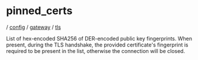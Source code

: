 # pinned_certs

/ [config](/reference/server-config/index.md) / [gateway](/reference/server-config/config/gateway/index.md) / [tls](/reference/server-config/config/gateway/tls/index.md) 

List of hex-encoded SHA256 of DER-encoded public key fingerprints. When present, during the TLS handshake, the
provided certificate's fingerprint is required to be present in the list, otherwise the connection will be
closed.

